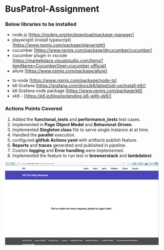 # BusPatrol-Assignment

### Below libraries to be installed

- node.js [https://nodejs.org/en/download/package-manager]
- playwright (install typescript) [https://www.npmjs.com/package/playwright]
- cucumber [https://www.npmjs.com/package/@cucumber/cucumber]
- cucumber plugin in vscode [https://marketplace.visualstudio.com/items?itemName=CucumberOpen.cucumber-official]
- allure [https://www.npmjs.com/package/allure]
<!-- - multiple cucumber html reporter [https://github.com/WasiqB/multiple-cucumber-html-reporter] -->
- ts-node [https://www.npmjs.com/package/node-ts]
- k6 Grafana [https://grafana.com/docs/k6/latest/set-up/install-k6/]
- k6 Grafana node package [https://www.npmjs.com/package/k6]
- xk6 - [https://k6.io/blog/extending-k6-with-xk6/]
### Actions Points Covered

1. Added the **functional_tests** and **performance_tests** test cases.
2. Implemented in **Page Object Model** and **Behavioral-Driven**.
3. Implemented **Singleton class** file to serve single instance at at time.
4. Handled the **parallel** execution.
5. configured **gitHub Actions yaml** with artifacts publish feature.
6. **Reports** and **traces** generated and published in pipeline.
7. Custom **logging** and **Error handling** were implemented.
8. Implemented the feature to run test in **browserstack** and **lambdatest**.


![alt text](image.png)